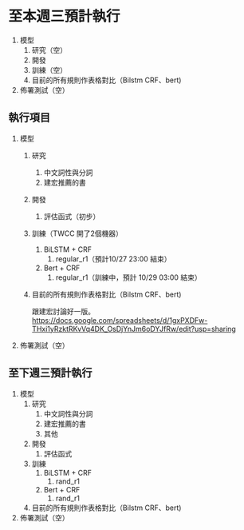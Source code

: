 # 至本週三預計執行

1. 模型
   1. 研究（空）
   2. 開發
   3. 訓練（空）
   4. 目前的所有規則作表格對比（Bilstm CRF、bert)
2. 佈署測試（空）

## 執行項目

1. 模型
   1. 研究
      1. 中文詞性與分詞
      2. 建宏推薦的書
   2. 開發
      1. 評估函式（初步）
   3. 訓練（TWCC 開了2個機器）
      1. BiLSTM + CRF
         1. regular_r1（預計10/27 23:00 結束）
      2. Bert + CRF
         1. regular_r1（訓練中，預計 10/29 03:00 結束）
   4. 目前的所有規則作表格對比（Bilstm CRF、bert)

      跟建宏討論好一版。
      <https://docs.google.com/spreadsheets/d/1gxPXDFw-THxi1yRzktRKvVq4DK_OsDjYnJm6oDYJfRw/edit?usp=sharing>

2. 佈署測試（空）

## 至下週三預計執行

1. 模型
   1. 研究
      1. 中文詞性與分詞
      2. 建宏推薦的書
      3. 其他
   2. 開發
      1. 評估函式
   3. 訓練
      1. BiLSTM + CRF
         1. rand_r1
      2. Bert + CRF
         1. rand_r1
   4. 目前的所有規則作表格對比（Bilstm CRF、bert)
2. 佈署測試（空）
